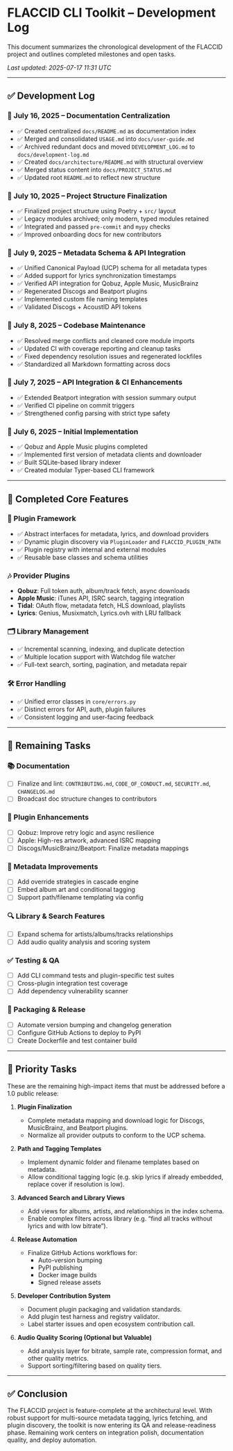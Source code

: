 # FLACCID CLI Toolkit – Development Log

This document summarizes the chronological development of the FLACCID project and outlines completed milestones and open tasks.

_Last updated: 2025-07-17 11:31 UTC_

---

## ✅ Development Log

### 📁 July 16, 2025 – Documentation Centralization
- ✅ Created centralized `docs/README.md` as documentation index
- ✅ Merged and consolidated `USAGE.md` into `docs/user-guide.md`
- ✅ Archived redundant docs and moved `DEVELOPMENT_LOG.md` to `docs/development-log.md`
- ✅ Created `docs/architecture/README.md` with structural overview
- ✅ Merged status content into `docs/PROJECT_STATUS.md`
- ✅ Updated root `README.md` to reflect new structure

### 🧱 July 10, 2025 – Project Structure Finalization
- ✅ Finalized project structure using Poetry + `src/` layout
- ✅ Legacy modules archived; only modern, typed modules retained
- ✅ Integrated and passed `pre-commit` and `mypy` checks
- ✅ Improved onboarding docs for new contributors

### 🧠 July 9, 2025 – Metadata Schema & API Integration
- ✅ Unified Canonical Payload (UCP) schema for all metadata types
- ✅ Added support for lyrics synchronization timestamps
- ✅ Verified API integration for Qobuz, Apple Music, MusicBrainz
- ✅ Regenerated Discogs and Beatport plugins
- ✅ Implemented custom file naming templates
- ✅ Validated Discogs + AcoustID API tokens

### 🔧 July 8, 2025 – Codebase Maintenance
- ✅ Resolved merge conflicts and cleaned core module imports
- ✅ Updated CI with coverage reporting and cleanup tasks
- ✅ Fixed dependency resolution issues and regenerated lockfiles
- ✅ Standardized all Markdown formatting across docs

### 🔌 July 7, 2025 – API Integration & CI Enhancements
- ✅ Extended Beatport integration with session summary output
- ✅ Verified CI pipeline on commit triggers
- ✅ Strengthened config parsing with strict type safety

### 🚀 July 6, 2025 – Initial Implementation
- ✅ Qobuz and Apple Music plugins completed
- ✅ Implemented first version of metadata clients and downloader
- ✅ Built SQLite-based library indexer
- ✅ Created modular Typer-based CLI framework

---

## 🔩 Completed Core Features

### 🧩 Plugin Framework
- ✅ Abstract interfaces for metadata, lyrics, and download providers
- ✅ Dynamic plugin discovery via `PluginLoader` and `FLACCID_PLUGIN_PATH`
- ✅ Plugin registry with internal and external modules
- ✅ Reusable base classes and schema utilities

### 🎶 Provider Plugins
- **Qobuz**: Full token auth, album/track fetch, async downloads
- **Apple Music**: iTunes API, ISRC search, tagging integration
- **Tidal**: OAuth flow, metadata fetch, HLS download, playlists
- **Lyrics**: Genius, Musixmatch, Lyrics.ovh with LRU fallback

### 🗂️ Library Management
- ✅ Incremental scanning, indexing, and duplicate detection
- ✅ Multiple location support with Watchdog file watcher
- ✅ Full-text search, sorting, pagination, and metadata repair

### 🛠️ Error Handling
- ✅ Unified error classes in `core/errors.py`
- ✅ Distinct errors for API, auth, plugin failures
- ✅ Consistent logging and user-facing feedback

---

## 📌 Remaining Tasks

### 📚 Documentation
- [ ] Finalize and lint: `CONTRIBUTING.md`, `CODE_OF_CONDUCT.md`, `SECURITY.md`, `CHANGELOG.md`
- [ ] Broadcast doc structure changes to contributors

### 🔄 Plugin Enhancements
- [ ] Qobuz: Improve retry logic and async resilience
- [ ] Apple: High-res artwork, advanced ISRC mapping
- [ ] Discogs/MusicBrainz/Beatport: Finalize metadata mappings

### 🧠 Metadata Improvements
- [ ] Add override strategies in cascade engine
- [ ] Embed album art and conditional tagging
- [ ] Support path/filename templating via config

### 🔍 Library & Search Features
- [ ] Expand schema for artists/albums/tracks relationships
- [ ] Add audio quality analysis and scoring system

### ✅ Testing & QA
- [ ] Add CLI command tests and plugin-specific test suites
- [ ] Cross-plugin integration test coverage
- [ ] Add dependency vulnerability scanner

### 🚀 Packaging & Release
- [ ] Automate version bumping and changelog generation
- [ ] Configure GitHub Actions to deploy to PyPI
- [ ] Create Dockerfile and test container build

---

## 📌 Priority Tasks

These are the remaining high-impact items that must be addressed before a 1.0 public release:

1. **Plugin Finalization**
   - Complete metadata mapping and download logic for Discogs, MusicBrainz, and Beatport plugins.
   - Normalize all provider outputs to conform to the UCP schema.

2. **Path and Tagging Templates**
   - Implement dynamic folder and filename templates based on metadata.
   - Allow conditional tagging logic (e.g. skip lyrics if already embedded, replace cover if resolution is low).

3. **Advanced Search and Library Views**
   - Add views for albums, artists, and relationships in the index schema.
   - Enable complex filters across library (e.g. “find all tracks without lyrics and with low bitrate”).

4. **Release Automation**
   - Finalize GitHub Actions workflows for:
     - Auto-version bumping
     - PyPI publishing
     - Docker image builds
     - Signed release assets

5. **Developer Contribution System**
   - Document plugin packaging and validation standards.
   - Add plugin test harness and registry validator.
   - Label starter issues and open ecosystem contribution call.

6. **Audio Quality Scoring (Optional but Valuable)**
   - Add analysis layer for bitrate, sample rate, compression format, and other quality metrics.
   - Support sorting/filtering based on quality tiers.

---

## ✅ Conclusion

The FLACCID project is feature-complete at the architectural level. With robust support for multi-source metadata tagging, lyrics fetching, and plugin discovery, the toolkit is now entering its QA and release-readiness phase. Remaining work centers on integration polish, documentation quality, and deploy automation.

